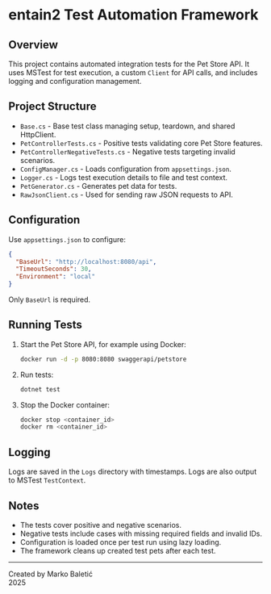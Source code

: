 ﻿# entain2 Test Automation Framework

## Overview

This project contains automated integration tests for the Pet Store API. It uses MSTest for test execution, a custom `Client` for API calls, and includes logging and configuration management.

## Project Structure

- `Base.cs` - Base test class managing setup, teardown, and shared HttpClient.
- `PetControllerTests.cs` - Positive tests validating core Pet Store features.
- `PetControllerNegativeTests.cs` - Negative tests targeting invalid scenarios.
- `ConfigManager.cs` - Loads configuration from `appsettings.json`.
- `Logger.cs` - Logs test execution details to file and test context.
- `PetGenerator.cs` - Generates pet data for tests.
- `RawJsonClient.cs` - Used for sending raw JSON requests to API.

## Configuration

Use `appsettings.json` to configure:

```json
{
  "BaseUrl": "http://localhost:8080/api",
  "TimeoutSeconds": 30,
  "Environment": "local"
}
```

Only `BaseUrl` is required.

## Running Tests

1. Start the Pet Store API, for example using Docker:
   
   ```bash
   docker run -d -p 8080:8080 swaggerapi/petstore
   ```

2. Run tests:
   
   ```bash
   dotnet test
   ```

3. Stop the Docker container:
   
   ```bash
   docker stop <container_id>
   docker rm <container_id>
   ```

## Logging

Logs are saved in the `Logs` directory with timestamps. Logs are also output to MSTest `TestContext`.

## Notes

- The tests cover positive and negative scenarios.
- Negative tests include cases with missing required fields and invalid IDs.
- Configuration is loaded once per test run using lazy loading.
- The framework cleans up created test pets after each test.

---

Created by Marko Baletić  
2025  